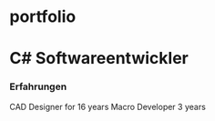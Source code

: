 # portfolio
# C# Softwareentwickler

### Erfahrungen
CAD Designer for 16 years
Macro Developer 3 years
